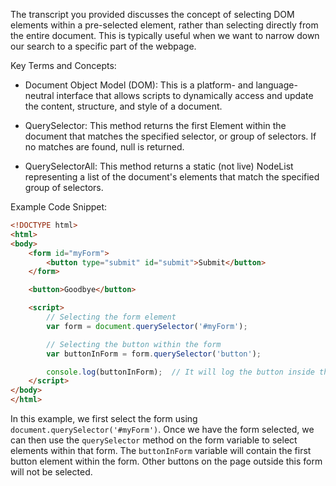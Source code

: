 The transcript you provided discusses the concept of selecting DOM elements within a pre-selected element, rather than selecting directly from the entire document. This is typically useful when we want to narrow down our search to a specific part of the webpage.

Key Terms and Concepts:

- Document Object Model (DOM): This is a platform- and language-neutral interface that allows scripts to dynamically access and update the content, structure, and style of a document.

- QuerySelector: This method returns the first Element within the document that matches the specified selector, or group of selectors. If no matches are found, null is returned.

- QuerySelectorAll: This method returns a static (not live) NodeList representing a list of the document's elements that match the specified group of selectors.

Example Code Snippet:

```html
<!DOCTYPE html>
<html>
<body>
    <form id="myForm">
        <button type="submit" id="submit">Submit</button>
    </form>

    <button>Goodbye</button>

    <script>
        // Selecting the form element
        var form = document.querySelector('#myForm');

        // Selecting the button within the form
        var buttonInForm = form.querySelector('button');

        console.log(buttonInForm);  // It will log the button inside the form
    </script>
</body>
</html>
```

In this example, we first select the form using `document.querySelector('#myForm')`. Once we have the form selected, we can then use the `querySelector` method on the form variable to select elements within that form. The `buttonInForm` variable will contain the first button element within the form. Other buttons on the page outside this form will not be selected.